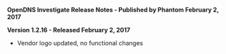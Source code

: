 **OpenDNS Investigate Release Notes - Published by Phantom February 2, 2017**


**Version 1.2.16 - Released February 2, 2017**

* Vendor logo updated, no functional changes
